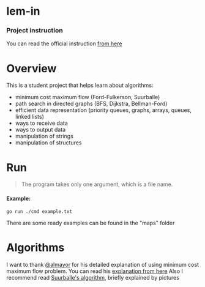 # lem-in

### Project instruction
You can read the official instruction [from here](https://github.com/01-edu/public/tree/master/subjects/lem-in) 

# Overview

This is a student project that helps learn about algorithms:
- minimum cost maximum flow (Ford-Fulkerson, Suurballe)
- path search in directed graphs (BFS, Dijkstra, Bellman-Ford)
- efficient data representation (priority queues, graphs, arrays, queues, linked lists)
- ways to receive data
- ways to output data
- manipulation of strings
- manipulation of structures

# Run

> The program takes only one argument, which is a file name.
#### Example:
`go run ./cmd example.txt`

There are some ready examples can be found in the "maps" folder

# Algorithms

I want to thank [@almayor](https://github.com/almayor) for his detailed explanation of using minimum cost maximum flow problem.
You can read his [explanation from here](https://github.com/almayor/lem-in/blob/master/docs/algorithm-explanation.pdf)
Also I recommend read [Suurballe's algorithm](http://www.macfreek.nl/memory/Disjoint_Path_Finding), briefly explained by pictures
